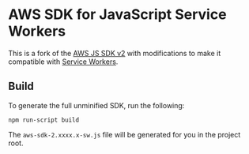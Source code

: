 # AWS SDK for JavaScript Service Workers

This is a fork of the [AWS JS SDK v2](https://github.com/aws/aws-sdk-js) with modifications to make it compatible with [Service Workers](https://developers.google.com/web/fundamentals/primers/service-workers).

## Build

To generate the full unminified SDK, run the following:

```
npm run-script build
```

The `aws-sdk-2.xxxx.x-sw.js` file will be generated for you in the project root.
